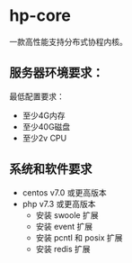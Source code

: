 # hp-core
一款高性能支持分布式协程内核。

## 服务器环境要求：

最低配置要求：
- 至少4G内存
- 至少40G磁盘
- 至少2v CPU

## 系统和软件要求

- centos v7.0 或更高版本
- php v7.3 或更高版本
    - 安装 swoole 扩展
    - 安装 event 扩展
    - 安装 pcntl 和 posix 扩展
    - 安装 redis 扩展

